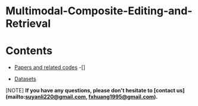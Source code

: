 # Multimodal-Composite-Editing-and-Retrieval

# Contents
- [Papers and related codes](#papers-and-related-codes)
  -[]

  

- [Datasets](#datasets)



[NOTE] **If you have any questions, please don't hesitate to [contact us](mailto:suyanli220@gmail.com, fxhuang1995@gmail.com).** 
